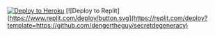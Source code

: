 [![Deploy to Heroku](https://www.herokucdn.com/deploy/button.svg)](https://heroku.com/deploy?template=https://github.com/dengertheguy/secretdegeneracy)
[![Deploy to Replit](https://www.replit.com/deploy/button.svg](https://replit.com/deploy?template=https://github.com/dengertheguy/secretdegeneracy)
